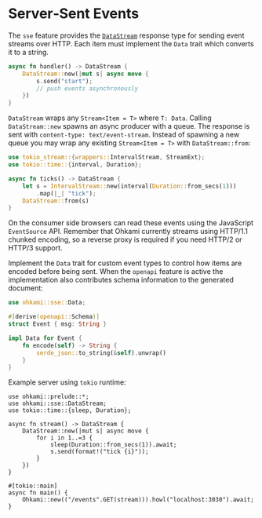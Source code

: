 # Server‑Sent Events

The `sse` feature provides the [`DataStream`](../ohkami-0.24/ohkami/src/sse)
response type for sending event streams over HTTP.  Each item must implement the
`Data` trait which converts it to a string.

```rust
async fn handler() -> DataStream {
    DataStream::new(|mut s| async move {
        s.send("start");
        // push events asynchronously
    })
}
```

`DataStream` wraps any `Stream<Item = T>` where `T: Data`.  Calling
`DataStream::new` spawns an async producer with a queue.  The response is sent
with `content-type: text/event-stream`.
Instead of spawning a new queue you may wrap any existing
`Stream<Item = T>` with `DataStream::from`:

```rust
use tokio_stream::{wrappers::IntervalStream, StreamExt};
use tokio::time::{interval, Duration};

async fn ticks() -> DataStream {
    let s = IntervalStream::new(interval(Duration::from_secs(1)))
        .map(|_| "tick");
    DataStream::from(s)
}
```

On the consumer side browsers can read these events using the JavaScript
`EventSource` API.  Remember that Ohkami currently streams using HTTP/1.1
chunked encoding, so a reverse proxy is required if you need HTTP/2 or HTTP/3
support.

Implement the `Data` trait for custom event types to control how items are
encoded before being sent.  When the `openapi` feature is active the
implementation also contributes schema information to the generated document:

```rust
use ohkami::sse::Data;

#[derive(openapi::Schema)]
struct Event { msg: String }

impl Data for Event {
    fn encode(self) -> String {
        serde_json::to_string(&self).unwrap()
    }
}
```




Example server using `tokio` runtime:

```rust,no_run
use ohkami::prelude::*;
use ohkami::sse::DataStream;
use tokio::time::{sleep, Duration};

async fn stream() -> DataStream {
    DataStream::new(|mut s| async move {
        for i in 1..=3 {
            sleep(Duration::from_secs(1)).await;
            s.send(format!("tick {i}"));
        }
    })
}

#[tokio::main]
async fn main() {
    Ohkami::new(("/events".GET(stream))).howl("localhost:3030").await;
}
```
